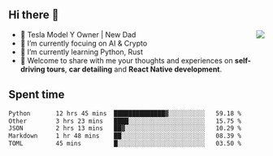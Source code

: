 ## Hi there 👋
<img align="right" src="https://github-readme-stats.vercel.app/api?username=ljunb&show_icons=true&icon_color=CE1D2D&text_color=718096&bg_color=00000000&hide_title=true&hide_border=true" />

- 🚗 Tesla Model Y Owner | New Dad
- 🔭 I’m currently focuing on AI & Crypto
- 🌱 I’m currently learning Python, Rust
- 💬 Welcome to share with me your thoughts and experiences on **self-driving tours**, **car detailing** and **React Native development**.




## Spent time
<!--START_SECTION:waka-->

```txt
Python       12 hrs 45 mins  ██████████████▓░░░░░░░░░░   59.18 %
Other        3 hrs 23 mins   ████░░░░░░░░░░░░░░░░░░░░░   15.75 %
JSON         2 hrs 13 mins   ██▓░░░░░░░░░░░░░░░░░░░░░░   10.29 %
Markdown     1 hr 48 mins    ██░░░░░░░░░░░░░░░░░░░░░░░   08.39 %
TOML         45 mins         █░░░░░░░░░░░░░░░░░░░░░░░░   03.50 %
```

<!--END_SECTION:waka-->
